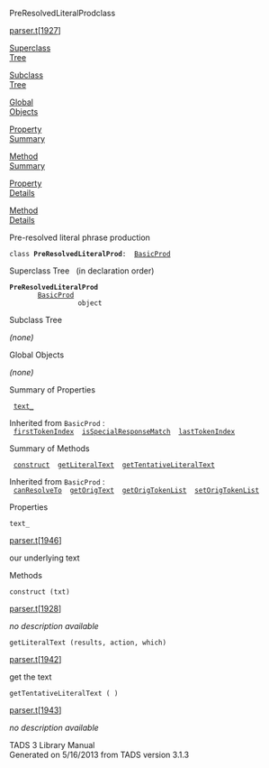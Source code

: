 <span class="title">PreResolvedLiteralProd</span><span class="type">class</span>

[parser.t](../file/parser.t.html)\[[1927](../source/parser.t.html#1927)\]

[Superclass  
Tree](#_SuperClassTree_)

[Subclass  
Tree](#_SubClassTree_)

[Global  
Objects](#_ObjectSummary_)

[Property  
Summary](#_PropSummary_)

[Method  
Summary](#_MethodSummary_)

[Property  
Details](#_Properties_)

[Method  
Details](#_Methods_)

<div class="fdesc">

Pre-resolved literal phrase production

`class `**`PreResolvedLiteralProd`**` :   `[`BasicProd`](../object/BasicProd.html)

</div>

<span id="_SuperClassTree_"></span>

<div class="mjhd">

<span class="hdln">Superclass Tree</span>   (in declaration order)

</div>

**`PreResolvedLiteralProd`**  
`         `[`BasicProd`](../object/BasicProd.html)  
`                 object`  
<span id="_SubClassTree_"></span>

<div class="mjhd">

<span class="hdln">Subclass Tree</span>  

</div>

*(none)* <span id="_ObjectSummary_"></span>

<div class="mjhd">

<span class="hdln">Global Objects</span>  

</div>

*(none)* <span id="_PropSummary_"></span>

<div class="mjhd">

<span class="hdln">Summary of Properties</span>  

</div>

` `[`text_`](#text_)`  `

Inherited from `BasicProd` :  
` `[`firstTokenIndex`](../object/BasicProd.html#firstTokenIndex)`  `[`isSpecialResponseMatch`](../object/BasicProd.html#isSpecialResponseMatch)`  `[`lastTokenIndex`](../object/BasicProd.html#lastTokenIndex)`  `

<span id="_MethodSummary_"></span>

<div class="mjhd">

<span class="hdln">Summary of Methods</span>  

</div>

` `[`construct`](#construct)`  `[`getLiteralText`](#getLiteralText)`  `[`getTentativeLiteralText`](#getTentativeLiteralText)`  `

Inherited from `BasicProd` :  
` `[`canResolveTo`](../object/BasicProd.html#canResolveTo)`  `[`getOrigText`](../object/BasicProd.html#getOrigText)`  `[`getOrigTokenList`](../object/BasicProd.html#getOrigTokenList)`  `[`setOrigTokenList`](../object/BasicProd.html#setOrigTokenList)`  `

<span id="_Properties_"></span>

<div class="mjhd">

<span class="hdln">Properties</span>  

</div>

<span id="text_"></span>

`text_`

[parser.t](../file/parser.t.html)\[[1946](../source/parser.t.html#1946)\]

<div class="desc">

our underlying text

</div>

<span id="_Methods_"></span>

<div class="mjhd">

<span class="hdln">Methods</span>  

</div>

<span id="construct"></span>

`construct (txt)`

[parser.t](../file/parser.t.html)\[[1928](../source/parser.t.html#1928)\]

<div class="desc">

*no description available*

</div>

<span id="getLiteralText"></span>

`getLiteralText (results, action, which)`

[parser.t](../file/parser.t.html)\[[1942](../source/parser.t.html#1942)\]

<div class="desc">

get the text

</div>

<span id="getTentativeLiteralText"></span>

`getTentativeLiteralText ( )`

[parser.t](../file/parser.t.html)\[[1943](../source/parser.t.html#1943)\]

<div class="desc">

*no description available*

</div>

<div class="ftr">

TADS 3 Library Manual  
Generated on 5/16/2013 from TADS version 3.1.3

</div>
